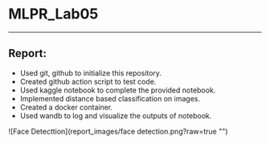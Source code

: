 # MLPR_Lab05
---

## Report:
- Used git, github to initialize this repository.
- Created github action script to test code.
- Used kaggle notebook to complete the provided notebook.
- Implemented distance based classification on images.
- Created a docker container.
- Used wandb to log and visualize the outputs of notebook.

![Face Detecttion](report_images/face detection.png?raw=true "")